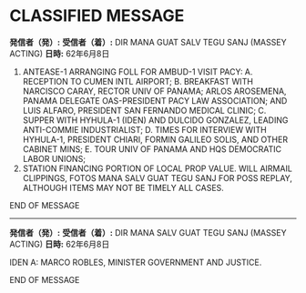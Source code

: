 # CLASSIFIED MESSAGE

**発信者（発）:** 
**受信者（着）:** DIR MANA GUAT SALV TEGU SANJ (MASSEY ACTING)
**日時:** 62年6月8日

1. ANTEASE-1 ARRANGING FOLL FOR AMBUD-1 VISIT PACY:
   A. RECEPTION TO CUMEN INTL AIRPORT;
   B. BREAKFAST WITH NARCISCO CARAY, RECTOR UNIV OF PANAMA; ARLOS AROSEMENA, PANAMA DELEGATE OAS-PRESIDENT PACY LAW ASSOCIATION; AND LUIS ALFARO, PRESIDENT SAN FERNANDO MEDICAL CLINIC;
   C. SUPPER WITH HYHULA-1 (IDEN) AND DULCIDO GONZALEZ, LEADING ANTI-COMMIE INDUSTRIALIST;
   D. TIMES FOR INTERVIEW WITH HYHULA-1, PRESIDENT CHIARI, FORMIN GALILEO SOLIS, AND OTHER CABINET MINS;
   E. TOUR UNIV OF PANAMA AND HQS DEMOCRATIC LABOR UNIONS;
2. STATION FINANCING PORTION OF LOCAL PROP VALUE. WILL AIRMAIL CLIPPINGS, FOTOS MANA SALV GUAT TEGU SANJ FOR POSS REPLAY, ALTHOUGH ITEMS MAY NOT BE TIMELY ALL CASES.

END OF MESSAGE

---

**発信者（発）:** 
**受信者（着）:** DIR MANA SALV GUAT TEGU SANJ (MASSEY ACTING)
**日時:** 62年6月8日

IDEN A: MARCO ROBLES, MINISTER GOVERNMENT AND JUSTICE.

END OF MESSAGE